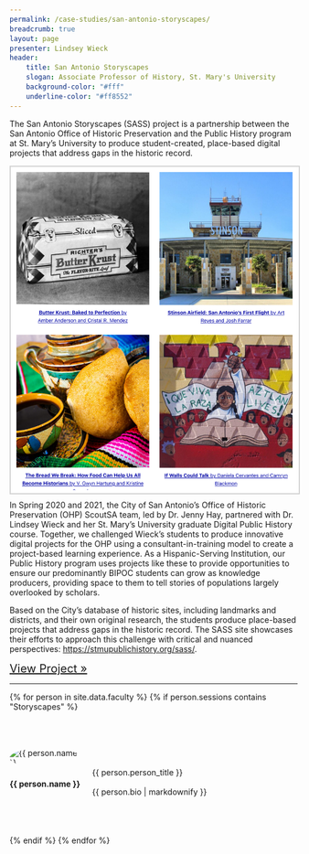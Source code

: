 ```yaml
---
permalink: /case-studies/san-antonio-storyscapes/
breadcrumb: true
layout: page
presenter: Lindsey Wieck
header: 
    title: San Antonio Storyscapes
    slogan: Associate Professor of History, St. Mary's University
    background-color: "#fff"
    underline-color: "#ff8552"
---
```


The San Antonio Storyscapes (SASS) project is a partnership between the San Antonio Office of Historic Preservation and the Public History program at St. Mary’s University to produce student-created, place-based digital projects that address gaps in the historic record. 

<img src="../../images/case-studies/SASS-screenshot1.png" style="float:left; border: 2px solid lightgrey; margin-bottom: 10px;" alt="Screenshot of project data visualization"/>

In Spring 2020 and 2021, the City of San Antonio’s Office of Historic Preservation (OHP) ScoutSA team, led by Dr. Jenny Hay, partnered with Dr. Lindsey Wieck and her St. Mary’s University graduate Digital Public History course. Together, we challenged Wieck’s students to produce innovative digital projects for the OHP using a consultant-in-training model to create a project-based learning experience. As a Hispanic-Serving Institution, our Public History program uses projects like these to provide opportunities to ensure our predominantly BIPOC students can grow as knowledge producers, providing space to them to tell stories of populations largely overlooked by scholars. 

Based on the City’s database of historic sites, including landmarks and districts, and their own original research, the students produce place-based projects that address gaps in the historic record. The SASS site showcases their efforts to approach this challenge with critical and nuanced perspectives: <https://stmupublichistory.org/sass/>.  



<span style="font-size: 1.25rem;">[View Project »](https://www.ellastienennombre.org/)</span>

---

{% for person in site.data.faculty %}
{% if person.sessions contains "Storyscapes" %}
<div class="row" style="margin-top: 4rem; margin-bottom: 4rem; align-items: center;">

<div class="medium-4 columns" style="padding-right: 50px;">
    <img src="../../images/people/{{ person.img }}" alt="{{ person.name }}" style="max-width: 125px; border-radius: 50%;"/>
</div>

<div class="medium-8 columns">
    <h4 style="font-weight: bold;">{{ person.name }}</h4>
    {{ person.person_title }}
    <br>
    <br> 
    {{ person.bio | markdownify }}   
</div>

</div>
{% endif %}
{% endfor %}
